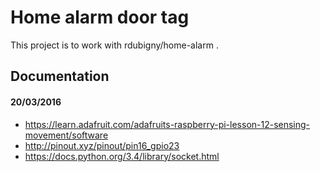 # Home alarm door tag

This project is to work with rdubigny/home-alarm .

## Documentation

#### 20/03/2016

* https://learn.adafruit.com/adafruits-raspberry-pi-lesson-12-sensing-movement/software
* http://pinout.xyz/pinout/pin16_gpio23
* https://docs.python.org/3.4/library/socket.html
